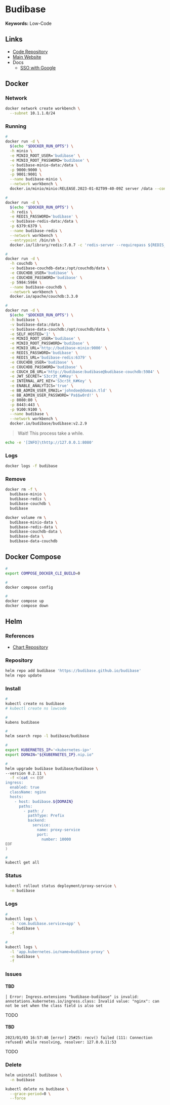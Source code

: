 # Budibase

**Keywords:** Low-Code

## Links

- [Code Repository](https://github.com/Budibase/budibase)
- [Main Website](https://budibase.com)
- Docs
  - [SSO with Google](https://docs.budibase.com/docs/sso-with-google)

## Docker

### Network

```sh
docker network create workbench \
  --subnet 10.1.1.0/24
```

### Running

```sh
#
docker run -d \
  $(echo "$DOCKER_RUN_OPTS") \
  -h minio \
  -e MINIO_ROOT_USER='budibase' \
  -e MINIO_ROOT_PASSWORD='budibase' \
  -v budibase-minio-data:/data \
  -p 9000:9000 \
  -p 9001:9001 \
  --name budibase-minio \
  --network workbench \
  docker.io/minio/minio:RELEASE.2023-01-02T09-40-09Z server /data --console-address ':9001'

#
docker run -d \
  $(echo "$DOCKER_RUN_OPTS") \
  -h redis \
  -e REDIS_PASSWORD='budibase' \
  -v budibase-redis-data:/data \
  -p 6379:6379 \
  --name budibase-redis \
  --network workbench \
  --entrypoint /bin/sh \
  docker.io/library/redis:7.0.7 -c 'redis-server --requirepass ${REDIS_PASSWORD}'

#
docker run -d \
  -h couchdb \
  -v budibase-couchdb-data:/opt/couchdb/data \
  -e COUCHDB_USER='budibase' \
  -e COUCHDB_PASSWORD='budibase' \
  -p 5984:5984 \
  --name budibase-couchdb \
  --network workbench \
  docker.io/apache/couchdb:3.3.0

#
docker run -d \
  $(echo "$DOCKER_RUN_OPTS") \
  -h budibase \
  -v budibase-data:/data \
  -v budibase-data-couchdb:/opt/couchdb/data \
  -e SELF_HOSTED='1' \
  -e MINIO_ROOT_USER='budibase' \
  -e MINIO_ROOT_PASSWORD='budibase' \
  -e MINIO_URL='http://budibase-minio:9000' \
  -e REDIS_PASSWORD='budibase' \
  -e REDIS_URL='budibase-redis:6379' \
  -e COUCHDB_USER='budibase' \
  -e COUCHDB_PASSWORD='budibase' \
  -e COUCH_DB_URL='http://budibase:budibase@budibase-couchdb:5984' \
  -e JWT_SECRET='S3cr3t_K#Key' \
  -e INTERNAL_API_KEY='S3cr3t_K#Key' \
  -e ENABLE_ANALYTICS='true' \
  -e BB_ADMIN_USER_EMAIL='johndoe@domain.tld' \
  -e BB_ADMIN_USER_PASSWORD='Pa$$w0rd!' \
  -p 8080:80 \
  -p 8443:443 \
  -p 9100:9100 \
  --name budibase \
  --network workbench \
  docker.io/budibase/budibase:v2.2.9
```

<!--
SENTRY_DSN:
-->

> Wait! This process take a while.

```sh
echo -e '[INFO]\thttp://127.0.0.1:8080'
```

### Logs

```sh
docker logs -f budibase
```

### Remove

```sh
docker rm -f \
  budibase-minio \
  budibase-redis \
  budibase-couchdb \
  budibase

docker volume rm \
  budibase-minio-data \
  budibase-redis-data \
  budibase-couchdb-data \
  budibase-data \
  budibase-data-couchdb
```

## Docker Compose

```sh
#
export COMPOSE_DOCKER_CLI_BUILD=0

#
docker compose config

#
docker compose up
docker compose down
```

## Helm

### References

- [Chart Repository](https://github.com/Budibase/budibase/tree/develop/charts/budibase)

### Repository

```sh
helm repo add budibase 'https://budibase.github.io/budibase'
helm repo update
```

### Install

```sh
#
kubectl create ns budibase
# kubectl create ns lowcode

#
kubens budibase

#
helm search repo -l budibase/budibase

#
export KUBERNETES_IP='<kubernetes-ip>'
export DOMAIN="${KUBERNETES_IP}.nip.io"

#
helm upgrade budibase budibase/budibase \
--version 0.2.11 \
  -f <(cat << EOF
ingress:
  enabled: true
  className: nginx
  hosts:
    - host: budibase.${DOMAIN}
      paths:
        - path: /
          pathType: Prefix
          backend:
            service:
              name: proxy-service
              port:
                number: 10000
EOF
)

#
kubectl get all
```

<!-- ```sh
kubectl port-forward \
  --address 0.0.0.0 \
  service/proxy-service \
  10000:10000 \
  -n budibase
``` -->

### Status

```sh
kubectl rollout status deployment/proxy-service \
  -n budibase
```

### Logs

```sh
#
kubectl logs \
  -l 'com.budibase.service=app' \
  -n budibase \
  -f

#
kubectl logs \
  -l 'app.kubernetes.io/name=budibase-proxy' \
  -n budibase \
  -f
```

### Issues

#### TBD

```log
│ Error: Ingress.extensions "budibase-budibase" is invalid: annotations.kubernetes.io/ingress.class: Invalid value: "nginx": can not be set when the class field is also set
```

TODO

#### TBD

```log
2023/01/03 16:57:40 [error] 25#25: recv() failed (111: Connection refused) while resolving, resolver: 127.0.0.11:53
```

TODO

### Delete

```sh
helm uninstall budibase \
  -n budibase

kubectl delete ns budibase \
  --grace-period=0 \
  --force
```
